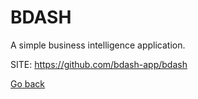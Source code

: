 # BDASH
 
 A simple business intelligence application.
 
 SITE: https://github.com/bdash-app/bdash

 [Go back](./)
